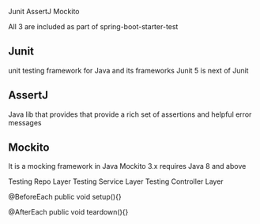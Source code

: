 Junit AssertJ Mockito

All 3 are included as part of spring-boot-starter-test

Junit
-----
unit testing framework for Java and its frameworks
Junit 5 is next of Junit

AssertJ
-------
Java lib that provides that provide a rich set of assertions and helpful error messages

Mockito
--------
It is a mocking framework in Java
Mockito 3.x requires Java 8 and above

Testing Repo Layer
Testing Service Layer
Testing Controller Layer

@BeforeEach
public void setup(){}

@AfterEach
public void teardown(){}
